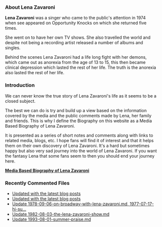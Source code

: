 ### About Lena Zavaroni

<p><strong>Lena Zavaroni</strong> was a singer who came to the public's attention in 1974 when see appeared on Opportunity Knocks on which she returned five times.</p>

<p>She went on to have her own TV shows. She also travelled the world and despite not being a recording artist released a number of albums and singles.</p>

<p>Behind the scenes Lena Zavaroni had a life long fight with her demons, which came out as anorexia from the age of 13 to 15, this then became clinical depression which lasted the rest of her life. The truth is the anorexia also lasted the rest of her life.</p>

### Introduction

<p>We can never know the true story of Lena Zavaroni's life as it seems to be a closed subject.</p>

<p>The best we can do is try and build up a view based on the information covered by the media and the public comments made by Lena, her family and friends. This is why I define the Biography on this website as a Media Based Biography of Lena Zavaroni.</p>

<p>It is presented as a series of short notes and comments along with links to related media, blogs, etc. I hope fans will find it of interest and that it helps them on their own discovery of Lena Zavaroni. It's a hard but sometimes happy but also very sad journey into the world of Lena Zavaroni. If you want the fantasy Lena that some fans seem to then you should end your journey here.</p>

<a href="https://fanzoflenazavaroni.github.io/biography/lena-zavaroni/"><strong>Media Based Biography of Lena Zavaroni</strong></a>

### Recently Commented Files

<!-- BLOG-POST-LIST:START -->
- [Updated with the latest blog posts](https://github.com/FanzOfLenaZavaroni/fanzoflenazavaroni.github.io/commit/8dada5d7ecc17acec03836bf61ac4ddaabace73c)
- [Updated with the latest blog posts](https://github.com/FanzOfLenaZavaroni/fanzoflenazavaroni.github.io/commit/8cb14d75de00272629d84d82d83ce2f3b8addb73)
- [Update 1978-09-06-on-broadway-with-lena-zavaroni.md, 1977-07-17-hi-su…](https://github.com/FanzOfLenaZavaroni/fanzoflenazavaroni.github.io/commit/b9d199a12e6a72306855425767cbbc067fd9362d)
- [Update 1982-08-03-the-lena-zavaroni-show.md](https://github.com/FanzOfLenaZavaroni/fanzoflenazavaroni.github.io/commit/a2f759ff2a8f8e27a1eac1df3e11da3d13206acd)
- [Update 1993-08-01-summer-praise.md](https://github.com/FanzOfLenaZavaroni/fanzoflenazavaroni.github.io/commit/6c0b05e7dd824e0cf1d3facc783021ab9201ee5b)
<!-- BLOG-POST-LIST:END -->
